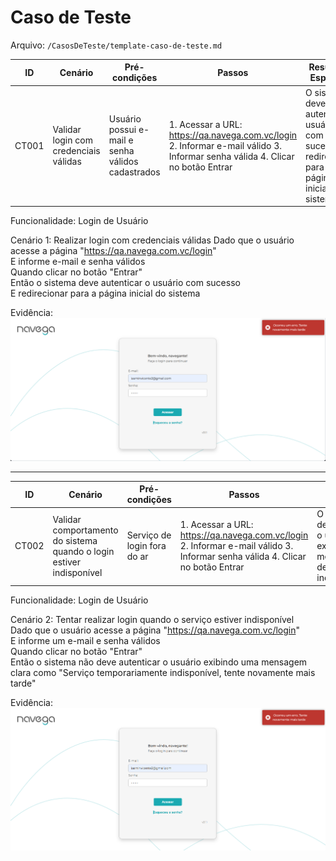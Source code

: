 
# Caso de Teste

Arquivo: `/CasosDeTeste/template-caso-de-teste.md`

| ID | Cenário | Pré-condições | Passos | Resultado Esperado | Resultado Obtido | Prioridade |
| --- | --- | --- | --- | --- | --- | --- |
| CT001 | Validar login com credenciais válidas | Usuário possui e-mail e senha válidos cadastrados | 1. Acessar a URL: https://qa.navega.com.vc/login 2. Informar e-mail válido 3. Informar senha válida 4. Clicar no botão Entrar | O sistema deve autenticar o usuário com sucesso e redirecionar para a página inicial do sistema | Sucesso | Alta |

Funcionalidade: Login de Usuário  

Cenário 1: Realizar login com credenciais válidas
    Dado que o usuário acesse a página "https://qa.navega.com.vc/login"  
    E informe e-mail e senha válidos  
    Quando clicar no botão "Entrar"  
    Então o sistema deve autenticar o usuário com sucesso  
    E redirecionar para a página inicial do sistema  

Evidência: 
![alt text](image-1.png)

---

| ID | Cenário | Pré-condições | Passos | Resultado Esperado | Resultado Obtido | Prioridade |
| --- | --- | --- | --- | --- | --- | --- |
| CT002 | Validar comportamento do sistema quando o login estiver indisponível | Serviço de login fora do ar | 1. Acessar a URL: https://qa.navega.com.vc/login 2. Informar e-mail válido 3. Informar senha válida 4. Clicar no botão Entrar | O sistema não deve autenticar o usuário e deve exibir uma mensagem clara de indisponibilidade | Sucesso | Crítica |

Funcionalidade: Login de Usuário  

Cenário 2: Tentar realizar login quando o serviço estiver indisponível  
    Dado que o usuário acesse a página "https://qa.navega.com.vc/login"  
    E informe um e-mail e senha válidos  
    Quando clicar no botão "Entrar"  
    Então o sistema não deve autenticar o usuário exibindo uma mensagem clara como "Serviço temporariamente indisponível, tente novamente mais tarde"  
  
Evidência: 
![alt text](image.png)